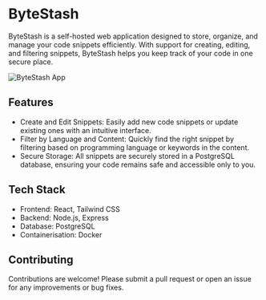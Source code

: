 # ByteStash
ByteStash is a self-hosted web application designed to store, organize, and manage your code snippets efficiently. With support for creating, editing, and filtering snippets, ByteStash helps you keep track of your code in one secure place.

![ByteStash App](https://raw.githubusercontent.com/jordan-dalby/ByteStash/refs/heads/main/media/app-image.png)

## Features
- Create and Edit Snippets: Easily add new code snippets or update existing ones with an intuitive interface.
- Filter by Language and Content: Quickly find the right snippet by filtering based on programming language or keywords in the content.
- Secure Storage: All snippets are securely stored in a PostgreSQL database, ensuring your code remains safe and accessible only to you.

## Tech Stack
- Frontend: React, Tailwind CSS
- Backend: Node.js, Express
- Database: PostgreSQL
- Containerisation: Docker

## Contributing
Contributions are welcome! Please submit a pull request or open an issue for any improvements or bug fixes.